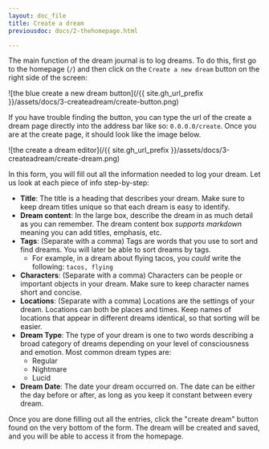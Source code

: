 ```yaml
---
layout: doc_file
title: Create a dream
previousdoc: docs/2-thehomepage.html

---
```


The main function of the dream journal is to log dreams. To do this, first go to the homepage (`/`) and then click on the `Create a new dream` button on the right side of the screen:

![the blue create a new dream button](/{{ site.gh_url_prefix }}/assets/docs/3-createadream/create-button.png)

If you have trouble finding the button, you can type the url of the create a dream page directly into the address bar like so: `0.0.0.0/create`. Once you are at the create page, it should look like the image below.

![the create a dream editor](/{{ site.gh_url_prefix }}/assets/docs/3-createadream/create-dream.png)

In this form, you will fill out all the information needed to log your dream. Let us look at each piece of info step-by-step:

* **Title**: The title is a heading that describes your dream. Make sure to keep dream titles unique so that each dream is easy to identify.
* **Dream content**: In the large box, describe the dream in as much detail as you can remember. The dream content box *supports markdown* meaning you can add titles, emphasis, etc.
* **Tags**: (Separate with a comma) Tags are words that you use to sort and find dreams. You will later be able to sort dreams by tags.
  * For example, in a dream about flying tacos, you *could* write the following: `tacos, flying`
* **Characters**: (Separate with a comma) Characters can be people or important objects in your dream. Make sure to keep character names short and concise.
* **Locations**: (Separate with a comma) Locations are the settings of your dream. Locations can both be places and times. Keep names of locations that appear in different dreams identical, so that sorting will be easier.
* **Dream Type**: The type of your dream is one to two words describing a broad category of dreams depending on your level of consciousness and emotion. Most common dream types are:
  * Regular
  * Nightmare
  * Lucid
* **Dream Date**: The date your dream occurred on. The date can be either the day before or after, as long as you keep it constant between every dream.

Once you are done filling out all the entries, click the "create dream" button found on the very bottom of the form. The dream will be created and saved, and you will be able to access it from the homepage.
